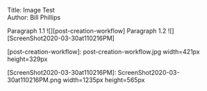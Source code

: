Title: Image Test  
Author: Bill Phillips

Paragraph 1.1
	![][post-creation-workflow]
Paragraph 1.2
![][ScreenShot2020-03-30at110216PM]



[post-creation-workflow]: post-creation-workflow.jpg width=421px height=329px

[ScreenShot2020-03-30at110216PM]: ScreenShot2020-03-30at110216PM.png width=1235px height=565px